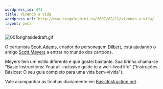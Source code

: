```yaml
--- 
wordpress_id: 471
title: Vivendo a Vida
wordpress_url: http://www.tiagoluchini.eu/2007/09/12/vivendo-a-vida/
layout: post
---
```

<img src="http://www.tiagoluchini.eu/wp-content/uploads/2007/09/001brightsidedraft.gif" alt="001brightsidedraft.gif" />

O cartunista <a href="http://dilbertblog.typepad.com/the_dilbert_blog/" target="_blank">Scott Adams</a>, criador do personagem <a href="http://www.dilbert.com/" target="_blank">Dilbert</a>, está ajudando o amigo <a href="http://www.basicinstructions.net/" target="_blank">Scott Meyers</a> a entrar no mundo dos cartoons.

Meyers tem um estilo diferente e que gostei bastante. Sua tirinha chama-se "Basic Instructions: Your all-inclusive guide to a well-lived life" ("Instruções Básicas: O seu guia completo para uma vida bem-vivida").

Vale acompanhar as tirinhas diariamente em <a href="http://www.basicinstructions.net/" target="_blank">BasicInstruction.net</a>.
